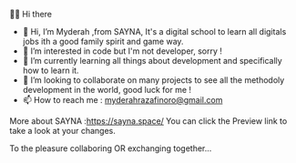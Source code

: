  👋🏼 Hi there

- 👋 Hi, I’m Myderah ,from SAYNA, It's a digital school to learn all digitals jobs ith a good family spirit and game way.
- 👀 I’m interested in code but I'm not developer, sorry !
- 🌱 I’m currently learning all things about development and specifically how to learn it.
- 💞️ I’m looking to collaborate on many projects to see all the methodoly development in the world, good luck for me !
- 📫 How to reach me : myderahrazafinoro@gmail.com


More about SAYNA :https://sayna.space/ 
You can click the Preview link to take a look at your changes.

To the pleasure collaboring OR exchanging together...
